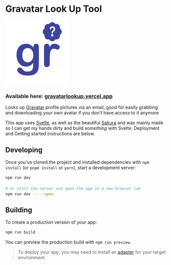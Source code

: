 # Gravatar Look Up Tool

<img src="./static/favicon.png" alt="Gravatar Lookup Tool Logo" width="200"/>

### Available here: [gravatarlookup.vercel.app](https://gravatarlookup.vercel.app)

Looks up [Gravatar](https://en.gravatar.com/) profile pictures via an email, good for easily grabbing and downloading your own avatar if you don't have access to it anymore

This app uses [Svelte](https://svelte.dev/), as well as the beautiful [Sakura](https://github.com/oxalorg/sakura/) and was mainly made so I can get my hands dirty and build _something_ with Svelte. Deployment and Getting started instructions 
are below.

## Developing

Once you've cloned the project and installed dependencies with `npm install` (or `pnpm install` or `yarn`), start a development server:

```bash
npm run dev

# or start the server and open the app in a new browser tab
npm run dev -- --open
```

## Building

To create a production version of your app:

```bash
npm run build
```

You can preview the production build with `npm run preview`.

> To deploy your app, you may need to install an [adapter](https://kit.svelte.dev/docs/adapters) for your target environment.

